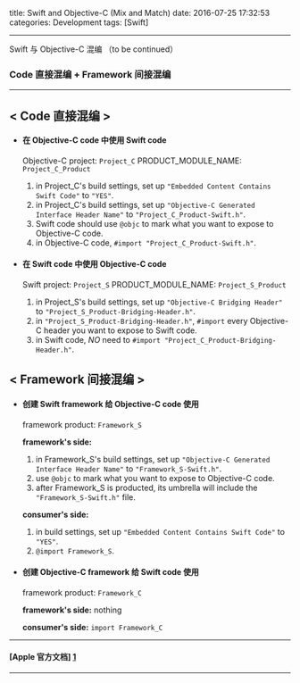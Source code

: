 title: Swift and Objective-C (Mix and Match)
date: 2016-07-25 17:32:53
categories: Development
tags: [Swift]

---

Swift 与 Objective-C 混编 （to be continued）

### Code 直接混编 + Framework 间接混编

-----

## < Code 直接混编 >

* #### 在 Objective-C code 中使用 Swift code

	Objective-C project: `Project_C`
	PRODUCT_MODULE_NAME: `Project_C_Product`

	1. in Project_C's build settings, set up `"Embedded Content Contains Swift Code"` to `"YES"`.
	2. in Project_C's build settings, set up `"Objective-C Generated Interface Header Name"` to `"Project_C_Product-Swift.h"`.
	3. Swift code should use `@objc` to mark what you want to expose to Objective-C code.
	4. in Objective-C code, `#import "Project_C_Product-Swift.h"`.


<!--more-->


* #### 在 Swift code 中使用 Objective-C code

	Swift project: `Project_S`
	PRODUCT_MODULE_NAME: `Project_S_Product`

	1. in Project_S's build settings, set up `"Objective-C Bridging Header"` to `"Project_S_Product-Bridging-Header.h"`.
	2. in `"Project_S_Product-Bridging-Header.h"`, `#import` every Objective-C header you want to expose to Swift code.
	3. in Swift code, *NO* need to `#import "Project_C_Product-Bridging-Header.h"`.

## < Framework 间接混编 >

* #### 创建 Swift framework 给 Objective-C code 使用

  framework product: `Framework_S`

  **framework's side:**
  1. in Framework_S's build settings, set up `"Objective-C Generated Interface Header Name"` to `"Framework_S-Swift.h"`.
  2. use `@objc` to mark what you want to expose to Objective-C code.
  3. after Framework_S is producted, its umbrella will include the `"Framework_S-Swift.h"` file.

  **consumer's side:**
  1. in build settings, set up `"Embedded Content Contains Swift Code"` to `"YES"`.
  2. `@import Framework_S`.

* #### 创建 Objective-C framework 给 Swift code 使用

  framework product: `Framework_C`

  **framework's side:** nothing

  **consumer's side:** `import Framework_C`

-----

#### [Apple 官方文档] [1]

-----

[1]: https://developer.apple.com/library/ios/documentation/Swift/Conceptual/BuildingCocoaApps/MixandMatch.html
